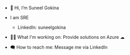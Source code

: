- 👋 Hi, I’m Suneel Gokina
- I am SRE
  - LinkedIn: suneelgokina

- 👨‍💻 What I'm working on: Provide solutions on Azure ☁
- 🗨 How to reach me: Message me via LinkedIn

<!---
SuneelGokina/SuneelGokina is a ✨ special ✨ repository because its `README.md` (this file) appears on your GitHub profile.
You can click the Preview link to take a look at your changes.
--->
